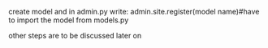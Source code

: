 create model and in admin.py write:
admin.site.register(model name)#have to import the model from models.py

other steps are to be discussed later on